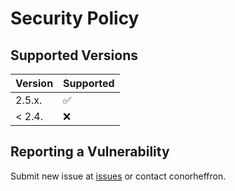 # Security Policy

## Supported Versions


| Version | Supported          |
| ------- | ------------------ |
| 2.5.x.  | :white_check_mark: |
| < 2.4.  | :x:                |

## Reporting a Vulnerability

Submit new issue at [issues](https://github.com/cph33/nba-stats/issues) or contact conorheffron.
